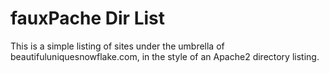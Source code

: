 fauxPache Dir List
======

This is a simple listing of sites under the umbrella of beautifuluniquesnowflake.com, in the style of an Apache2 directory listing.